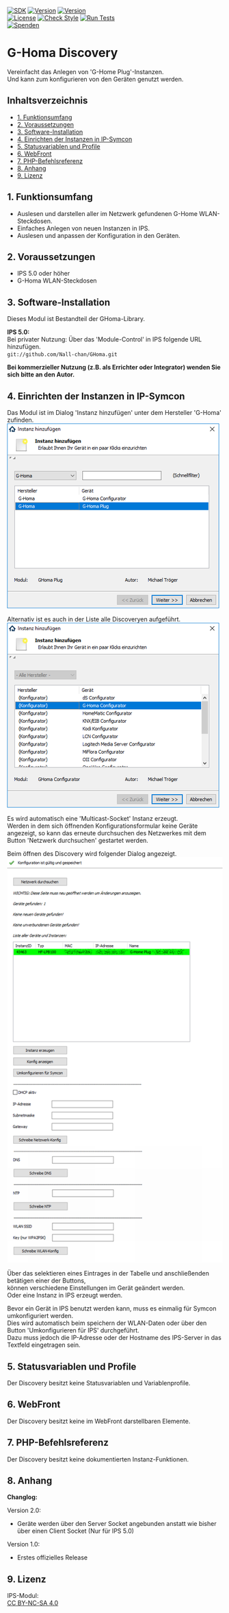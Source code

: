 [![SDK](https://img.shields.io/badge/Symcon-PHPModul-red.svg)](https://www.symcon.de/service/dokumentation/entwicklerbereich/sdk-tools/sdk-php/)
[![Version](https://img.shields.io/badge/Modul%20Version-5.00-blue.svg)]()
[![Version](https://img.shields.io/badge/Symcon%20Version-5.0%20%3E-green.svg)](https://www.symcon.de/forum/threads/30857-IP-Symcon-5-0-%28Stable%29-Changelog)  
[![License](https://img.shields.io/badge/License-CC%20BY--NC--SA%204.0-green.svg)](https://creativecommons.org/licenses/by-nc-sa/4.0/)
[![Check Style](https://github.com/Nall-chan/GHoma/workflows/Check%20Style/badge.svg)](https://github.com/Nall-chan/GHoma/actions) [![Run Tests](https://github.com/Nall-chan/GHoma/workflows/Run%20Tests/badge.svg)](https://github.com/Nall-chan/GHoma/actions)  
[![Spenden](https://www.paypalobjects.com/de_DE/DE/i/btn/btn_donate_SM.gif)](../README.md/#6-spenden)  

# G-Homa Discovery  <!-- omit in toc -->
Vereinfacht das Anlegen von 'G-Home Plug'-Instanzen.  
Und kann zum konfigurieren von den Geräten genutzt werden.  

## Inhaltsverzeichnis  <!-- omit in toc -->

- [1. Funktionsumfang](#1-funktionsumfang)
- [2. Voraussetzungen](#2-voraussetzungen)
- [3. Software-Installation](#3-software-installation)
- [4. Einrichten der Instanzen in IP-Symcon](#4-einrichten-der-instanzen-in-ip-symcon)
- [5. Statusvariablen und Profile](#5-statusvariablen-und-profile)
- [6. WebFront](#6-webfront)
- [7. PHP-Befehlsreferenz](#7-php-befehlsreferenz)
- [8. Anhang](#8-anhang)
- [9. Lizenz](#9-lizenz)

## 1. Funktionsumfang

 - Auslesen und darstellen aller im Netzwerk gefundenen G-Home WLAN-Steckdosen.  
 - Einfaches Anlegen von neuen Instanzen in IPS.  
 - Auslesen und anpassen der Konfiguration in den Geräten.  

## 2. Voraussetzungen

 - IPS 5.0 oder höher  
 - G-Homa WLAN-Steckdosen  

## 3. Software-Installation

 Dieses Modul ist Bestandteil der GHoma-Library.

**IPS 5.0:**  
   Bei privater Nutzung: Über das 'Module-Control' in IPS folgende URL hinzufügen.  
    `git://github.com/Nall-chan/GHoma.git`  

   **Bei kommerzieller Nutzung (z.B. als Errichter oder Integrator) wenden Sie sich bitte an den Autor.**  

## 4. Einrichten der Instanzen in IP-Symcon

Das Modul ist im Dialog 'Instanz hinzufügen' unter dem Hersteller 'G-Homa' zufinden.  
![Instanz hinzufügen](../imgs/add1.png)  

Alternativ ist es auch in der Liste alle Discoveryen aufgeführt.  
![Instanz hinzufügen](../imgs/add2.png)  

Es wird automatisch eine 'Multicast-Socket' Instanz erzeugt.  
Werden in dem sich öffnenden Konfigurationsformular keine Geräte angezeigt, so kann das erneute durchsuchen des Netzwerkes mit dem Button 'Netzwerk durchsuchen' gestartet werden.  

Beim öffnen des Discovery wird folgender Dialog angezeigt.  
![Discovery](../imgs/conf.png)  

Über das selektieren eines Eintrages in der Tabelle und anschließenden betätigen einer der Buttons,  
können verschiedene Einstellungen im Gerät geändert werden.  
Oder eine Instanz in IPS erzeugt werden.  

Bevor ein Gerät in IPS benutzt werden kann, muss es einmalig für Symcon umkonfiguriert werden.  
Dies wird automatisch beim speichern der WLAN-Daten oder über den Button 'Umkonfigurieren für IPS' durchgeführt.  
Dazu muss jedoch die IP-Adresse oder der Hostname des IPS-Server in das Textfeld eingetragen sein.  

## 5. Statusvariablen und Profile

Der Discovery besitzt keine Statusvariablen und Variablenprofile.  

## 6. WebFront

Der Discovery besitzt keine im WebFront darstellbaren Elemente.  

## 7. PHP-Befehlsreferenz

Der Discovery besitzt keine dokumentierten Instanz-Funktionen.  

## 8. Anhang

**Changlog:**  

Version 2.0:  
 - Geräte werden über den Server Socket angebunden anstatt wie bisher über einen Client Socket (Nur für IPS 5.0)  

Version 1.0:  
 - Erstes offizielles Release  

## 9. Lizenz

  IPS-Modul:  
  [CC BY-NC-SA 4.0](https://creativecommons.org/licenses/by-nc-sa/4.0/)  

